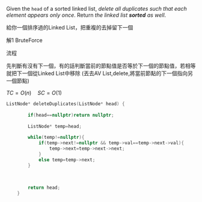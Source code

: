 
Given the `head` of a sorted linked list, _delete all duplicates such that each element appears only once_. Return _the linked list **sorted** as well_.

給你一個排序過的Linked List，把重複的去掉留下一個



解1  BruteForce

流程

先判斷有沒有下一個，有的話判斷當前的節點值是否等於下一個的節點值，若相等就把下一個從Linked List中移除 (丟去AV List,delete,將當前節點的下一個指向另一個節點)

$TC=O(n) \quad SC=O(1)$

```cpp
ListNode* deleteDuplicates(ListNode* head) {
        
        if(head==nullptr)return nullptr;
        
        ListNode* temp=head;
        
        while(temp!=nullptr){
            if(temp->next!=nullptr && temp->val==temp->next->val){
                temp->next=temp->next->next;
            }
            else temp=temp->next;
        }
        
        
        
        return head;
    }
```

